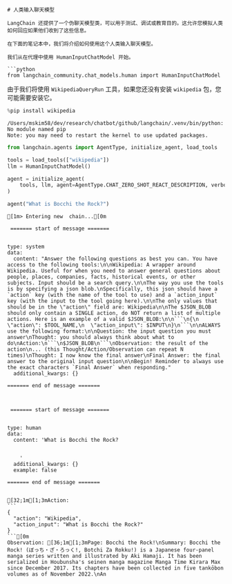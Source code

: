 ```
# 人类输入聊天模型

LangChain 还提供了一个伪聊天模型类，可以用于测试、调试或教育目的。这允许您模拟人类如何回应如果他们收到了这些信息。

在下面的笔记本中，我们将介绍如何使用这个人类输入聊天模型。

我们从在代理中使用 HumanInputChatModel 开始。

```python
from langchain_community.chat_models.human import HumanInputChatModel
```

由于我们将使用 `WikipediaQueryRun` 工具，如果您还没有安装 `wikipedia` 包，您可能需要安装它。

```python
%pip install wikipedia
```

    /Users/mskim58/dev/research/chatbot/github/langchain/.venv/bin/python: No module named pip
    Note: you may need to restart the kernel to use updated packages.



```python
from langchain.agents import AgentType, initialize_agent, load_tools
```


```python
tools = load_tools(["wikipedia"])
llm = HumanInputChatModel()
```


```python
agent = initialize_agent(
    tools, llm, agent=AgentType.CHAT_ZERO_SHOT_REACT_DESCRIPTION, verbose=True
)
```


```python
agent("What is Bocchi the Rock?")
```

    
    
    [1m> Entering new  chain...[0m
    
     ======= start of message ======= 
    
    
    type: system
    data:
      content: "Answer the following questions as best you can. You have access to the following tools:\n\nWikipedia: A wrapper around Wikipedia. Useful for when you need to answer general questions about people, places, companies, facts, historical events, or other subjects. Input should be a search query.\n\nThe way you use the tools is by specifying a json blob.\nSpecifically, this json should have a `action` key (with the name of the tool to use) and a `action_input` key (with the input to the tool going here).\n\nThe only values that should be in the \"action\" field are: Wikipedia\n\nThe $JSON_BLOB should only contain a SINGLE action, do NOT return a list of multiple actions. Here is an example of a valid $JSON_BLOB:\n\n```\n{\n  \"action\": $TOOL_NAME,\n  \"action_input\": $INPUT\n}\n```\n\nALWAYS use the following format:\n\nQuestion: the input question you must answer\nThought: you should always think about what to do\nAction:\n```\n$JSON_BLOB\n```\nObservation: the result of the action\n... (this Thought/Action/Observation can repeat N times)\nThought: I now know the final answer\nFinal Answer: the final answer to the original input question\n\nBegin! Reminder to always use the exact characters `Final Answer` when responding."
      additional_kwargs: {}
    
    ======= end of message ======= 
    
    
    
     ======= start of message ======= 
    
    
    type: human
    data:
      content: 'What is Bocchi the Rock?
    
    
        '
      additional_kwargs: {}
      example: false
    
    ======= end of message ======= 
    
    
    [32;1m[1;3mAction:
    ```
    {
      "action": "Wikipedia",
      "action_input": "What is Bocchi the Rock?"
    }
    ```[0m
    Observation: [36;1m[1;3mPage: Bocchi the Rock!\nSummary: Bocchi the Rock! (ぼっち・ざ・ろっく!, Botchi Za Rokku!) is a Japanese four-panel manga series written and illustrated by Aki Hamaji. It has been serialized in Houbunsha's seinen manga magazine Manga Time Kirara Max since December 2017. Its chapters have been collected in five tankōbon volumes as of November 2022.\nAn
